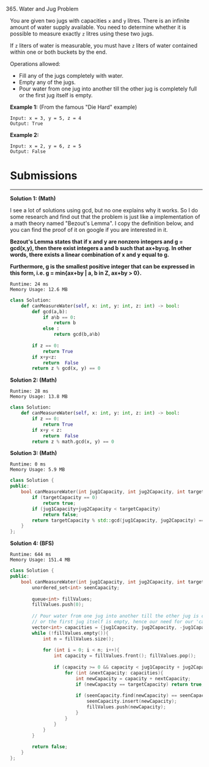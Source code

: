 365. Water and Jug Problem

You are given two jugs with capacities `x` and `y` litres. There is an infinite amount of water supply available. You need to determine whether it is possible to measure exactly `z` litres using these two jugs.

If `z` liters of water is measurable, you must have `z` liters of water contained within one or both buckets by the end.

Operations allowed:

* Fill any of the jugs completely with water.
* Empty any of the jugs.
* Pour water from one jug into another till the other jug is completely full or the first jug itself is empty.

**Example 1:** (From the famous "Die Hard" example)
```
Input: x = 3, y = 5, z = 4
Output: True
```

**Example 2:**
```
Input: x = 2, y = 6, z = 5
Output: False
```

# Submissions
---
**Solution 1: (Math)**

I see a lot of solutions using gcd, but no one explains why it works. So I do some research and find out that the problem is just like a implementation of a math theory named "Bezout's Lemma". I copy the definition below, and you can find the proof of it on google if you are interested in it.

**Bezout's Lemma states that if x and y are nonzero integers and g = gcd(x,y), then there exist integers a and b such that ax+by=g. In other words, there exists a linear combination of x and y equal to g.**

**Furthermore, g is the smallest positive integer that can be expressed in this form, i.e. g = min{ax+by | a, b in Z, ax+by > 0}.**

```
Runtime: 24 ms
Memory Usage: 12.6 MB
```
```python
class Solution:
    def canMeasureWater(self, x: int, y: int, z: int) -> bool:
        def gcd(a,b):
            if a%b == 0:
                return b
            else :
                return gcd(b,a%b)
        
        if z == 0:
            return True
        if x+y<z:
            return  False
        return z % gcd(x, y) == 0        
```

**Solution 2: (Math)**
```
Runtime: 28 ms
Memory Usage: 13.8 MB
```
```python
class Solution:
    def canMeasureWater(self, x: int, y: int, z: int) -> bool:
        if z == 0:
            return True
        if x+y < z:
            return  False
        return z % math.gcd(x, y) == 0
```

**Solution 3: (Math)**
```
Runtime: 0 ms
Memory Usage: 5.9 MB
```
```c++
class Solution {
public:
    bool canMeasureWater(int jug1Capacity, int jug2Capacity, int targetCapacity) {
        if (targetCapacity == 0)
            return true;
        if (jug1Capacity+jug2Capacity < targetCapacity)
            return false;
        return targetCapacity % std::gcd(jug1Capacity, jug2Capacity) == 0;
    }
};
```

**Solution 4: (BFS)**
```
Runtime: 644 ms
Memory Usage: 151.4 MB
```
```c++
class Solution {
public:
    bool canMeasureWater(int jug1Capacity, int jug2Capacity, int targetCapacity) {
        unordered_set<int> seenCapacity;
        
        queue<int> fillValues;
        fillValues.push(0);
        
        // Pour water from one jug into another till the other jug is completely full, 
        // or the first jug itself is empty, hence our need for our 'capacities' array
        vector<int> capacities = {jug1Capacity, jug2Capacity, -jug1Capacity, -jug2Capacity};
        while (!fillValues.empty()){
            int n = fillValues.size();
            
            for (int i = 0; i < n; i++){
                int capacity = fillValues.front(); fillValues.pop();
                                
                if (capacity >= 0 && capacity < jug1Capacity + jug2Capacity) {
                    for (int &nextCapacity: capacities){
                        int newCapacity = capacity + nextCapacity;
                        if (newCapacity == targetCapacity) return true;
                        
                        if (seenCapacity.find(newCapacity) == seenCapacity.end()){
                            seenCapacity.insert(newCapacity);
                            fillValues.push(newCapacity);
                        }
                    }
                }
            }
        }
        
        return false;
    }
};
```

